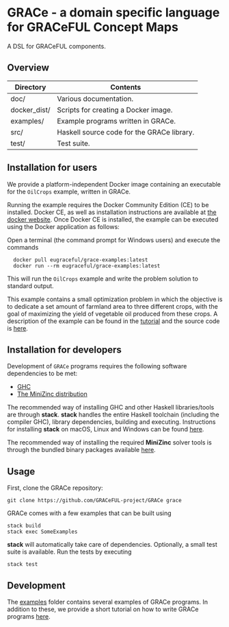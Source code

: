 # GRACe - a domain specific language for GRACeFUL Concept Maps

A DSL for GRACeFUL components.

## Overview

| Directory    | Contents                                   |
| ------------ | ------------------------------------------ |
| doc/         | Various documentation.                     |
| docker_dist/ | Scripts for creating a Docker image.       |
| examples/    | Example programs written in GRACe.         |
| src/         | Haskell source code for the GRACe library. |
| test/        | Test suite.                                |

## Installation for users
We provide a platform-independent Docker image containing an executable
for the ``OilCrops`` example, written in GRACe.

Running the example requires the Docker Community Edition (CE)
to be installed. Docker CE, as well as installation instructions are available
at [the docker website][dockerurl]. Once Docker CE is installed,
the example can be executed using the Docker application as follows: 

Open a terminal (the command prompt for Windows users) and execute the commands

```
  docker pull eugraceful/grace-examples:latest
  docker run --rm eugraceful/grace-examples:latest
```
This will run the ``OilCrops`` example and write the problem solution to
standard output.

This example contains a small optimization problem in
which the objective is to dedicate a set amount of farmland area to
three different crops, with the goal of maximizing the yield of
vegetable oil produced from these crops. A description of the
example can be found in the [tutorial] and the source code is [here][OilCropsCode].

## Installation for developers

Development of `GRACe` programs requires the following software dependencies 
to be met:

* [GHC][ghcurl]
* [The MiniZinc distribution][mzurl]

The recommended way of installing GHC and other Haskell libraries/tools are
through **stack**. **stack** handles the entire Haskell toolchain
(including the compiler GHC), library dependencies, building and
executing. Instructions for installing **stack** on macOS, Linux and Windows can 
be found [here][stackurl].

The recommended way of installing the required **MiniZinc** solver tools is 
through the bundled binary packages available [here][mzurl].

## Usage

First, clone the GRACe repository:

```shell
git clone https://github.com/GRACeFUL-project/GRACe grace
```

GRACe comes with a few examples that can be built using 

```shell
stack build
stack exec SomeExamples
```

**stack** will automatically take care of dependencies. Optionally, a small
test suite is available. Run the tests by executing

```shell
stack test
```

## Development

The [examples](examples/) folder contains several examples of GRACe programs. 
In addition to these, we provide a short tutorial on how to write GRACe 
programs [here][tutorial].

[tutorial]: https://github.com/GRACeFUL-project/DSL-WP/blob/master/tutorial/pdf/GRACeTutorial.pdf
[stackurl]: https://docs.haskellstack.org/en/stable/install_and_upgrade/
[ghcurl]: https://www.haskell.org/downloads
[mzurl]: http://www.minizinc.org/software.html
[OilCropsCode]: https://github.com/GRACeFUL-project/GRACe/blob/master/examples/OilCrops.hs
[dockerurl]: https://www.docker.com/products/docker

